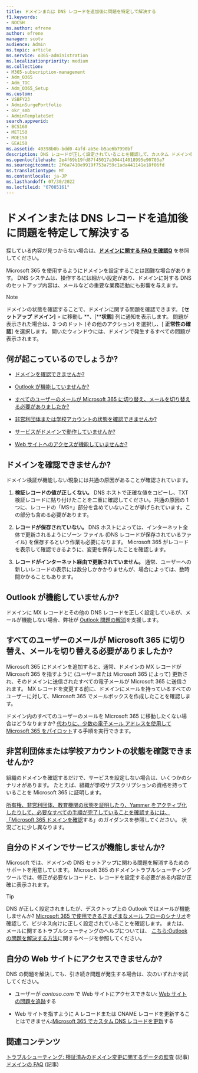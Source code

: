 ```yaml
---
title: ドメインまたは DNS レコードを追加後に問題を特定して解決する
f1.keywords:
- NOCSH
ms.author: efrene
author: efrene
manager: scotv
audience: Admin
ms.topic: article
ms.service: o365-administration
ms.localizationpriority: medium
ms.collection:
- M365-subscription-management
- Adm_O365
- Adm_TOC
- Adm_O365_Setup
ms.custom:
- VSBFY23
- AdminSurgePortfolio
- okr_smb
- AdminTemplateSet
search.appverid:
- BCS160
- MET150
- MOE150
- GEA150
ms.assetid: 40398b0b-bdd0-4afd-ab5e-b5ae6b7990bf
description: DNS レコードが正しく設定されていることを確認して、カスタム ドメインの設定中に発生する問題を追跡する方法について説明します。
ms.openlocfilehash: 2e4f69b19fd87f45017a304414018995e90703a7
ms.sourcegitcommit: 2f6a7410e9919f753a759c1ada441141e18f06fd
ms.translationtype: MT
ms.contentlocale: ja-JP
ms.lasthandoff: 07/30/2022
ms.locfileid: "67085161"
---
```

# <a name="find-and-fix-issues-after-adding-your-domain-or-dns-records"></a>ドメインまたは DNS レコードを追加後に問題を特定して解決する

 探している内容が見つからない場合は、**[ドメインに関する FAQ を確認Q](../setup/domains-faq.yml)** を参照してください。 
  
Microsoft 365 を使用するようにドメインを設定することは困難な場合があります。 DNS システムは、操作するには細かい設定があり、ドメインに対する DNS のセットアップ内容は、メールなどの重要な業務活動にも影響を与えます。

> [!NOTE]
> ドメインの状態を確認することで、ドメインに関する問題を確認できます。 **[セットアップ ドメイン]** >  に移動し **、[****状態]** 列に通知を表示します。 問題が表示された場合は、3 つのドット (その他のアクション) を選択し、[ **正常性の確認**] を選択します。 開いたウィンドウには、ドメインで発生するすべての問題が表示されます。
  
## <a name="whats-going-on"></a>何が起こっているのでしょうか?

- [ドメインを確認できませんか?](#cant-verify-your-domain)
    
- [Outlook が機能していませんか?](#outlook-isnt-working)
    
- [すべてのユーザーのメールが Microsoft 365 に切り替え、メールを切り替える必要がありましたか?](#everyones-email-got-switched-to-microsoft-365-and-you-only-wanted-your-email-to-switch)

- [非営利団体または学校アカウントの状態を確認できませんか?](#cant-confirm-non-profit-or-school-account-status)

- [サービスがドメインで動作していませんか?](#services-not-working-with-your-domain)
    
- [Web サイトへのアクセスが機能していませんか?](#accessing-your-website-isnt-working)

## <a name="cant-verify-your-domain"></a>ドメインを確認できませんか?

ドメイン検証が機能しない現象には共通の原因があることが確認されています。
  
1. **検証レコードの値が正しくない。** DNS ホストで正確な値をコピーし、TXT 検証レコードに貼り付けたことを二重に確認してください。共通の原因の 1 つに、レコードの「MS=」部分を含めていないことが挙げられています。この部分も含める必要があります。 
    
2. **レコードが保存されていない。** DNS ホストによっては、インターネット全体で更新されるようにゾーン ファイル (DNS レコードが保存されているファイル) を保存するという作業も必要になります。 Microsoft 365 がレコードを表示して確認できるように、変更を保存したことを確認します。 
    
3. **レコードがインターネット経由で更新されていません。** 通常、ユーザーへの新しいレコードの表示には数分しかかかりませんが、場合によっては、数時間かかることもあります。 
    
## <a name="outlook-isnt-working"></a>Outlook が機能していませんか?

ドメインに MX レコードとその他の DNS レコードを正しく設定しているが、メールが機能しない場合、弊社が [Outlook 問題の解消](/exchange/troubleshoot/outlook-connectivity/outlook-connection-issues)を支援します。
  
## <a name="everyones-email-got-switched-to-microsoft-365-and-you-only-wanted-your-email-to-switch"></a>すべてのユーザーのメールが Microsoft 365 に切り替え、メールを切り替える必要がありましたか?
<a name="BKMK_EmailSwitched"> </a>

Microsoft 365 にドメインを追加すると、通常、ドメインの MX レコードが Microsoft 365 を指すように (ユーザーまたは Microsoft 365 によって) 更新され、そのドメインに送信されたすべての電子メールが Microsoft 365 に送信されます。 MX レコードを変更する前に、ドメインにメールを持っているすべてのユーザーに対して、Microsoft 365 でメールボックスを作成したことを確認します。
  
ドメイン内のすべてのユーザーのメールを Microsoft 365 に移動したくない場合はどうなりますか? [代わりに、少数の電子メール アドレスを使用して Microsoft 365 をパイロット](../setup/domains-faq.yml)する手順を実行できます。
  
## <a name="cant-confirm-non-profit-or-school-account-status"></a>非営利団体または学校アカウントの状態を確認できませんか?
<a name="BKMK_validateAcct"> </a>

組織のドメインを確認するだけで、サービスを設定しない場合は、いくつかのシナリオがあります。 たとえば、組織が学校サブスクリプションの資格を持っていることを Microsoft 365 に証明します。
  
[所有権、非営利団体、教育機関の状態を証明したり、Yammer をアクティブ化したりして、必要なすべての手順が完了していることを確認するには、「Microsoft 365 ドメインを確認](../setup/domains-faq.yml)する」のガイダンスを参照してください。 状況ごとに少し異なります。 
  
## <a name="services-not-working-with-your-domain"></a>自分のドメインでサービスが機能しませんか?

Microsoft では、ドメインの DNS セットアップに関わる問題を解消するためのサポートを用意しています。 Microsoft 365 のドメイントラブルシューティング ツールでは、修正が必要なレコードと、レコードを設定する必要がある内容が正確に表示されます。 

> [!TIP]
> DNS が正しく設定されましたが、デスクトップ上の Outlook ではメールが機能しませんか? [Microsoft 365 で使用できるさまざまなメール フローのシナリオ](/exchange/mail-flow-best-practices/mail-flow-best-practices)を確認して、ビジネス向けに正しく設定されていることを確認します。 または、メールに関するトラブルシューティングのヘルプについては、 [こちら:Outlook の問題を解決する方法](/exchange/troubleshoot/outlook-connectivity/outlook-connection-issues)に関するページを参照してください。 
  
## <a name="accessing-your-website-isnt-working"></a>自分の Web サイトにアクセスできませんか?

DNS の問題を解決しても、引き続き問題が発生する場合は、次のいずれかを試してください。
  
- ユーザーが *contoso.com* で Web サイトにアクセスできない: [Web サイトの問題を追跡](../setup/add-domain.md)する
    
- Web サイトを指すように A レコードまたは CNAME レコードを更新することはできません:[Microsoft 365 でカスタム DNS レコードを更新](../setup/add-domain.md)する

## <a name="related-content"></a>関連コンテンツ

[トラブルシューティング: 検証済みのドメイン変更に関するデータの監査](/azure/active-directory/reports-monitoring/troubleshoot-audit-data-verified-domain) (記事)\
[ドメインの FAQ](../setup/domains-faq.yml) (記事)

